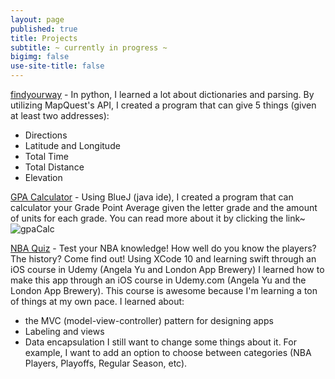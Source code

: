 ```yaml
---
layout: page
published: true
title: Projects
subtitle: ~ currently in progress ~
bigimg: false
use-site-title: false
---
```

[findyourway](https://github.com/sssandan/findyourway) - In python, I learned a lot about dictionaries and parsing. By utilizing MapQuest's API, I created a program that can give 5 things (given at least two addresses):
- Directions
- Latitude and Longitude
- Total Time
- Total Distance
- Elevation 

[GPA Calculator](https://github.com/sssandan/GPA-Calculator) - Using BlueJ (java ide), I created a program that can calculator your Grade Point Average given the letter grade and the amount of units for each grade. You can read more about it by clicking the link~
![gpaCalc](https://i.ibb.co/L9Sj5kG/screenshot-Of-GPACalc.png)

[NBA Quiz](https://github.com/sssandan/NBA-Quiz) - Test your NBA knowledge! How well do you know the players? The history? Come find out! Using XCode 10 and learning swift through an iOS course in Udemy (Angela Yu and London App Brewery) I learned how to make this app through an iOS course in Udemy.com (Angela Yu and the London App Brewery). This course is awesome because I'm learning a ton of things at my own pace. I learned about:
- the MVC (model-view-controller) pattern for designing apps
- Labeling and views
- Data encapsulation
I still want to change some things about it. For example, I want to add an option to choose between categories (NBA Players, Playoffs, Regular Season, etc).
